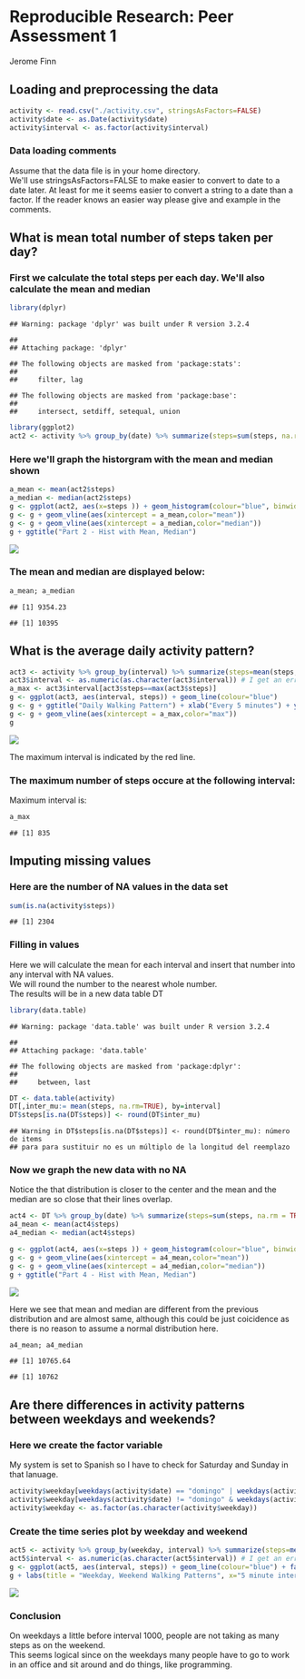 # Reproducible Research: Peer Assessment 1
Jerome Finn  


## Loading and preprocessing the data

```r
activity <- read.csv("./activity.csv", stringsAsFactors=FALSE) 
activity$date <- as.Date(activity$date)
activity$interval <- as.factor(activity$interval)
```
  
### Data loading comments
Assume that the data file is in your home directory.     
We'll use stringsAsFactors=FALSE to make easier to convert to date to a date later. At least for me it seems easier to convert a string to a date than a factor. If the reader knows an easier way please give and example in the comments.  


## What is mean total number of steps taken per day?  
  
### First we calculate the total steps per each day. We'll also calculate the mean and median

```r
library(dplyr)
```

```
## Warning: package 'dplyr' was built under R version 3.2.4
```

```
## 
## Attaching package: 'dplyr'
```

```
## The following objects are masked from 'package:stats':
## 
##     filter, lag
```

```
## The following objects are masked from 'package:base':
## 
##     intersect, setdiff, setequal, union
```

```r
library(ggplot2)
act2 <- activity %>% group_by(date) %>% summarize(steps=sum(steps, na.rm = TRUE))
```
  
### Here we'll graph the historgram with the mean and median shown  
  

```r
a_mean <- mean(act2$steps)
a_median <- median(act2$steps)
g <- ggplot(act2, aes(x=steps )) + geom_histogram(colour="blue", binwidth = 1000)
g <- g + geom_vline(aes(xintercept = a_mean,color="mean"))
g <- g + geom_vline(aes(xintercept = a_median,color="median"))
g + ggtitle("Part 2 - Hist with Mean, Median")
```

![](PA1_template_files/figure-html/unnamed-chunk-3-1.png)
   
### The mean and median are displayed below:

```r
a_mean; a_median
```

```
## [1] 9354.23
```

```
## [1] 10395
```
  
## What is the average daily activity pattern?

```r
act3 <- activity %>% group_by(interval) %>% summarize(steps=mean(steps, na.rm=TRUE))
act3$interval <- as.numeric(as.character(act3$interval)) # I get an error trying to make a line plot when it's factor
a_max <- act3$interval[act3$steps==max(act3$steps)]
g <- ggplot(act3, aes(interval, steps)) + geom_line(colour="blue") 
g <- g + ggtitle("Daily Walking Pattern") + xlab("Every 5 minutes") + ylab("Steps") 
g <- g + geom_vline(aes(xintercept = a_max,color="max"))
g 
```

![](PA1_template_files/figure-html/unnamed-chunk-5-1.png)
  
The maximum interval is indicated by the red line.  
  
### The maximum number of steps occure at the following interval: 
Maximum interval is: 

```r
a_max
```

```
## [1] 835
```

## Imputing missing values  
### Here are the number of NA values in the data set

```r
sum(is.na(activity$steps))
```

```
## [1] 2304
```
  
### Filling in values  

Here we will calculate the mean for each interval and insert that number into any interval with NA values.  
We will round the number to the nearest whole number.  
The results will be in a new data table DT


```r
library(data.table)
```

```
## Warning: package 'data.table' was built under R version 3.2.4
```

```
## 
## Attaching package: 'data.table'
```

```
## The following objects are masked from 'package:dplyr':
## 
##     between, last
```

```r
DT <- data.table(activity)
DT[,inter_mu:= mean(steps, na.rm=TRUE), by=interval]
DT$steps[is.na(DT$steps)] <- round(DT$inter_mu)
```

```
## Warning in DT$steps[is.na(DT$steps)] <- round(DT$inter_mu): número de items
## para para sustituir no es un múltiplo de la longitud del reemplazo
```
  
### Now we graph the new data with no NA  
Notice the that distribution is closer to the center and the mean and the median are so close that their lines overlap. 


```r
act4 <- DT %>% group_by(date) %>% summarize(steps=sum(steps, na.rm = TRUE))
a4_mean <- mean(act4$steps)
a4_median <- median(act4$steps)

g <- ggplot(act4, aes(x=steps )) + geom_histogram(colour="blue", binwidth = 1000)
g <- g + geom_vline(aes(xintercept = a4_mean,color="mean"))
g <- g + geom_vline(aes(xintercept = a4_median,color="median"))
g + ggtitle("Part 4 - Hist with Mean, Median")
```

![](PA1_template_files/figure-html/unnamed-chunk-9-1.png)
  
Here we see that mean and median are different from the previous distribution and are almost same, although this could be just coicidence as there is no reason to assume a normal distribution here.  


```r
a4_mean; a4_median
```

```
## [1] 10765.64
```

```
## [1] 10762
```


## Are there differences in activity patterns between weekdays and weekends?  
  
### Here we create the factor variable  

My system is set to Spanish so I have to check for Saturday and Sunday in that lanuage.  


```r
activity$weekday[weekdays(activity$date) == "domingo" | weekdays(activity$date) == "sábado"] <- "weekday"
activity$weekday[weekdays(activity$date) != "domingo" & weekdays(activity$date) != "sábado"] <- "weekend"
activity$weekday <- as.factor(as.character(activity$weekday))
```
  
### Create the time series plot by weekday and weekend


```r
act5 <- activity %>% group_by(weekday, interval) %>% summarize(steps=mean(steps, na.rm=TRUE))
act5$interval <- as.numeric(as.character(act5$interval)) # I get an error trying to make a line plot when it's factor
g <- ggplot(act5, aes(interval, steps)) + geom_line(colour="blue") + facet_grid(weekday ~ .)
g + labs(title = "Weekday, Weekend Walking Patterns", x="5 minute intervals", y="Steps Every 5 minutes") 
```

![](PA1_template_files/figure-html/unnamed-chunk-12-1.png)

### Conclusion  

On weekdays a little before interval 1000, people are not taking as many steps as on the weekend.  
This seems logical since on the weekdays many people have to go to work in an office and sit around and do things, like programming. 



